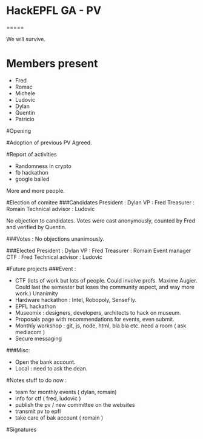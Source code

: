 # HackEPFL GA - PV
=====

We will survive.

# Members present
* Fred
* Romac
* Michele
* Ludovic
* Dylan
* Quentin
* Patricio

#Opening

#Adoption of previous PV
Agreed.

#Report of activities
* Randomness in crypto
* fb hackathon
* google bailed

More and more people. 

#Election of comitee
###Candidates 
President : Dylan
VP : Fred
Treasurer : Romain
Technical advisor : Ludovic

No objection to candidates. Votes were cast anonymously, counted by Fred and verified by Quentin.

###Votes :
No objections unanimously.

###Elected
President : Dylan
VP : Fred
Treasurer : Romain
Event manager CTF : Fred
Technical advisor : Ludovic

#Future projects
###Event :
* CTF (lots of work but lots of people. Could involve profs. Maxime Augier. Could last the semester but loses the community aspect, and way more work.) Unanimity
* Hardware hackathon : Intel, Robopoly, SenseFly.
* EPFL hackathon
* Museomix : designers, developers, architects to hack on museum.
* Proposals page with recommendations for events, even submit.
* Monthly workshop : git, js, node, html, bla bla etc. need a room ( ask mediacom )
* Secure messaging

###Misc:
* Open the bank account. 
* Local : need to ask the dean.

#Notes
stuff to do now :
* team for monthly events ( dylan, romain)
* info for ctf ( fred, ludovic )
* publish the pv / new committee on the websites
* transmit pv to epfl
* take care of bak account ( romain )


#Signatures

